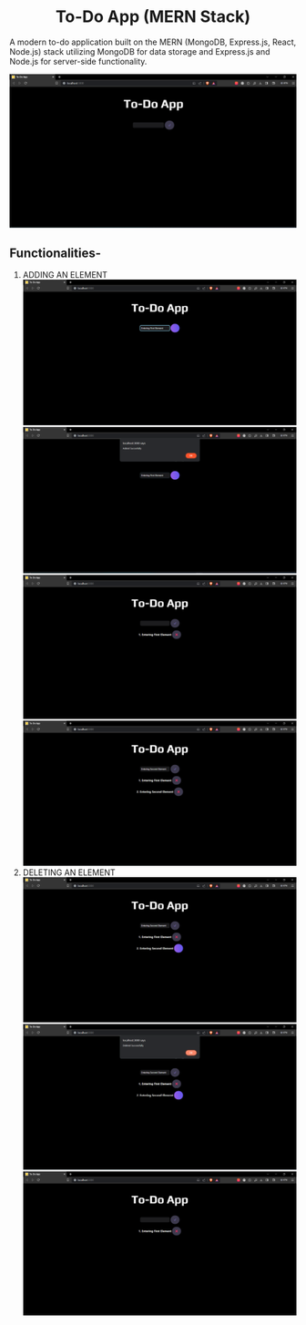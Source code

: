 <h1 style="text-align:center;">To-Do App (MERN Stack)</h1>


A modern to-do application built on the MERN (MongoDB, Express.js, React, Node.js) stack utilizing MongoDB for data storage and Express.js and Node.js for server-side functionality.

![Alt text](/ScreenShots/1.png?raw=true "Optional Title")

## Functionalities-
1. ADDING AN ELEMENT
 ![Alt text](/ScreenShots/2.png?raw=true "Optional Title")
 ![Alt text](/ScreenShots/3.png?raw=true "Optional Title")
 ![Alt text](/ScreenShots/4.png?raw=true "Optional Title")
 ![Alt text](/ScreenShots/5.png?raw=true "Optional Title")
2. DELETING AN ELEMENT
 ![Alt text](/ScreenShots/6.png?raw=true "Optional Title")
 ![Alt text](/ScreenShots/7.png?raw=true "Optional Title")
 ![Alt text](/ScreenShots/4.png?raw=true "Optional Title")

